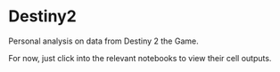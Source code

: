 # Destiny2
Personal analysis on data from Destiny 2 the Game.

For now, just click into the relevant notebooks to view their cell outputs.
